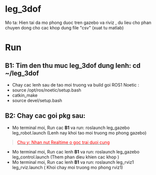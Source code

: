 # leg_3dof
Mo ta: Hien tai da mo phong duoc tren gazebo va riviz , du lieu cho phan chuyen dong cho cac khop dung file "csv" (xuat tu matlab)

# Run
## B1: Tim den thu muc leg_3dof dung lenh: cd ~/leg_3dof
  + Chay cac lenh sau de tao moi truong va build goi ROS1 Noetic : 
  + source /opt/ros/noetic/setup.bash
  + catkin_make
  + source devel/setup.bash
## B2: Chay cac goi pkg sau:
- Mo terminal moi, Run cac **B1** va run: roslaunch leg_gazebo leg_robot.launch  (Lenh nay khoi tao moi truong mo phong gazebo)  
> <ins><font color="red">Chu y: Nhan nut Realtime o goc trai duoi cung</font></ins>
- Mo terminal moi, Run cac lenh **B1** va run: roslaunch leg_gazebo leg_control.launch (Them phan dieu khien cac khop )
- Mo terminal moi, Run cac lenh **B1** va run: roslaunch leg_rviz1 leg_rviz.launch ( Khoi chay moi truong mo phong rviz1)
